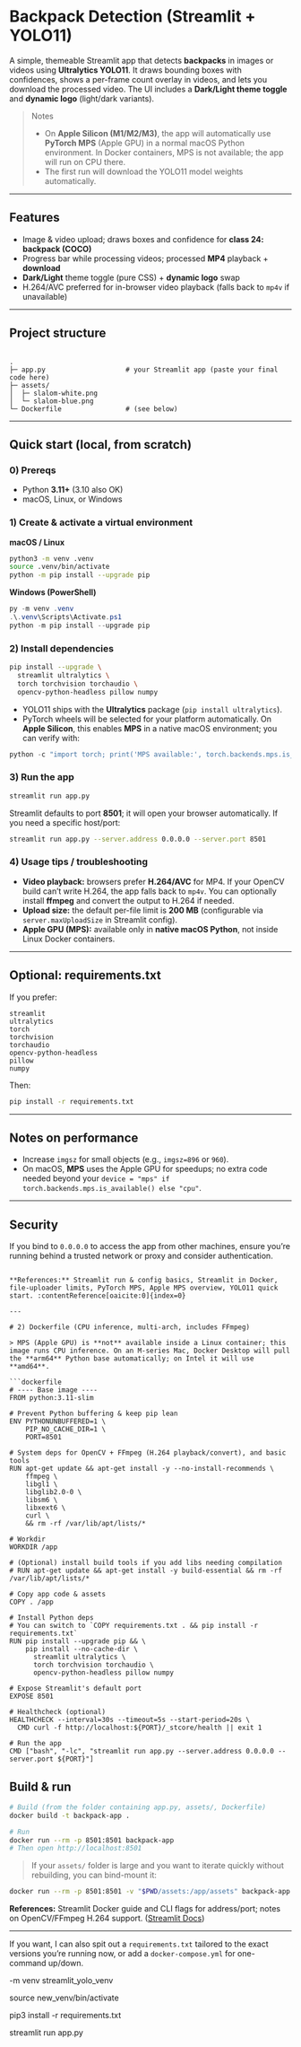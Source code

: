 
# Backpack Detection (Streamlit + YOLO11)

A simple, themeable Streamlit app that detects **backpacks** in images or videos using **Ultralytics YOLO11**. It draws bounding boxes with confidences, shows a per-frame count overlay in videos, and lets you download the processed video. The UI includes a **Dark/Light theme toggle** and **dynamic logo** (light/dark variants).

> Notes
> - On **Apple Silicon (M1/M2/M3)**, the app will automatically use **PyTorch MPS** (Apple GPU) in a normal macOS Python environment. In Docker containers, MPS is not available; the app will run on CPU there.
> - The first run will download the YOLO11 model weights automatically.

---

## Features

- Image & video upload; draws boxes and confidence for **class 24: backpack (COCO)**  
- Progress bar while processing videos; processed **MP4** playback + **download**  
- **Dark/Light** theme toggle (pure CSS) + **dynamic logo** swap  
- H.264/AVC preferred for in-browser video playback (falls back to `mp4v` if unavailable)

---

## Project structure

```

.
├─ app.py                    # your Streamlit app (paste your final code here)
├─ assets/
│  ├─ slalom-white.png
│  └─ slalom-blue.png
└─ Dockerfile                # (see below)

````

---

## Quick start (local, from scratch)

### 0) Prereqs
- Python **3.11+** (3.10 also OK)
- macOS, Linux, or Windows

### 1) Create & activate a virtual environment

**macOS / Linux**
```bash
python3 -m venv .venv
source .venv/bin/activate
python -m pip install --upgrade pip
````

**Windows (PowerShell)**

```powershell
py -m venv .venv
.\.venv\Scripts\Activate.ps1
python -m pip install --upgrade pip
```

### 2) Install dependencies

```bash
pip install --upgrade \
  streamlit ultralytics \
  torch torchvision torchaudio \
  opencv-python-headless pillow numpy
```

* YOLO11 ships with the **Ultralytics** package (`pip install ultralytics`).
* PyTorch wheels will be selected for your platform automatically. On **Apple Silicon**, this enables **MPS** in a native macOS environment; you can verify with:

```python
python -c "import torch; print('MPS available:', torch.backends.mps.is_available())"
```

### 3) Run the app

```bash
streamlit run app.py
```

Streamlit defaults to port **8501**; it will open your browser automatically.
If you need a specific host/port:

```bash
streamlit run app.py --server.address 0.0.0.0 --server.port 8501
```

### 4) Usage tips / troubleshooting

* **Video playback:** browsers prefer **H.264/AVC** for MP4. If your OpenCV build can’t write H.264, the app falls back to `mp4v`. You can optionally install **ffmpeg** and convert the output to H.264 if needed.
* **Upload size:** the default per-file limit is **200 MB** (configurable via `server.maxUploadSize` in Streamlit config).
* **Apple GPU (MPS):** available only in **native macOS Python**, not inside Linux Docker containers.

---

## Optional: requirements.txt

If you prefer:

```
streamlit
ultralytics
torch
torchvision
torchaudio
opencv-python-headless
pillow
numpy
```

Then:

```bash
pip install -r requirements.txt
```

---

## Notes on performance

* Increase `imgsz` for small objects (e.g., `imgsz=896` or `960`).
* On macOS, **MPS** uses the Apple GPU for speedups; no extra code needed beyond your `device = "mps" if torch.backends.mps.is_available() else "cpu"`.

---

## Security

If you bind to `0.0.0.0` to access the app from other machines, ensure you’re running behind a trusted network or proxy and consider authentication.

````

**References:** Streamlit run & config basics, Streamlit in Docker, file-uploader limits, PyTorch MPS, Apple MPS overview, YOLO11 quick start. :contentReference[oaicite:0]{index=0}

---

# 2) Dockerfile (CPU inference, multi-arch, includes FFmpeg)

> MPS (Apple GPU) is **not** available inside a Linux container; this image runs CPU inference. On an M-series Mac, Docker Desktop will pull the **arm64** Python base automatically; on Intel it will use **amd64**.

```dockerfile
# ---- Base image ----
FROM python:3.11-slim

# Prevent Python buffering & keep pip lean
ENV PYTHONUNBUFFERED=1 \
    PIP_NO_CACHE_DIR=1 \
    PORT=8501

# System deps for OpenCV + FFmpeg (H.264 playback/convert), and basic tools
RUN apt-get update && apt-get install -y --no-install-recommends \
    ffmpeg \
    libgl1 \
    libglib2.0-0 \
    libsm6 \
    libxext6 \
    curl \
    && rm -rf /var/lib/apt/lists/*

# Workdir
WORKDIR /app

# (Optional) install build tools if you add libs needing compilation
# RUN apt-get update && apt-get install -y build-essential && rm -rf /var/lib/apt/lists/*

# Copy app code & assets
COPY . /app

# Install Python deps
# You can switch to `COPY requirements.txt . && pip install -r requirements.txt`
RUN pip install --upgrade pip && \
    pip install --no-cache-dir \
      streamlit ultralytics \
      torch torchvision torchaudio \
      opencv-python-headless pillow numpy

# Expose Streamlit's default port
EXPOSE 8501

# Healthcheck (optional)
HEALTHCHECK --interval=30s --timeout=5s --start-period=20s \
  CMD curl -f http://localhost:${PORT}/_stcore/health || exit 1

# Run the app
CMD ["bash", "-lc", "streamlit run app.py --server.address 0.0.0.0 --server.port ${PORT}"]
````

## Build & run

```bash
# Build (from the folder containing app.py, assets/, Dockerfile)
docker build -t backpack-app .

# Run
docker run --rm -p 8501:8501 backpack-app
# Then open http://localhost:8501
```

> If your `assets/` folder is large and you want to iterate quickly without rebuilding, you can bind-mount it:

```bash
docker run --rm -p 8501:8501 -v "$PWD/assets:/app/assets" backpack-app
```

**References:** Streamlit Docker guide and CLI flags for address/port; notes on OpenCV/FFmpeg H.264 support. ([Streamlit Docs][1])

---

If you want, I can also spit out a `requirements.txt` tailored to the exact versions you’re running now, or add a `docker-compose.yml` for one-command up/down.

[1]: https://docs.streamlit.io/deploy/tutorials/docker?utm_source=chatgpt.com "Deploy Streamlit using Docker - Streamlit Docs"


 -m venv streamlit_yolo_venv

source new_venv/bin/activate

pip3 install -r requirements.txt    
 

streamlit run app.py

